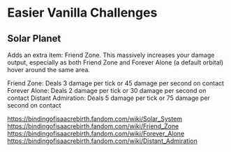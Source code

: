 # Easier Vanilla Challenges

## Solar Planet

Adds an extra item: Friend Zone. This massively increases your damage output, especially as both Friend Zone and Forever Alone (a default orbital) hover around the same area.

Friend Zone:        Deals 3 damage per tick or 45 damage per second on contact
Forever Alone:      Deals 2 damage per tick or 30 damage per second on contact
Distant Admiration: Deals 5 damage per tick or 75 damage per second on contact

https://bindingofisaacrebirth.fandom.com/wiki/Solar_System
https://bindingofisaacrebirth.fandom.com/wiki/Friend_Zone
https://bindingofisaacrebirth.fandom.com/wiki/Forever_Alone
https://bindingofisaacrebirth.fandom.com/wiki/Distant_Admiration
